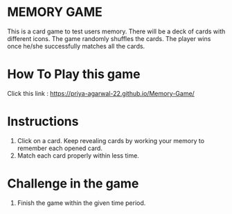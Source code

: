 # MEMORY GAME

This is a card game to test users memory. There will be a deck of cards with different icons. The game randomly shuffles the cards. The player wins once he/she successfully matches all the cards.

# How To Play this game

Click this link : https://priya-agarwal-22.github.io/Memory-Game/

# Instructions
1. Click on a card. Keep revealing cards by working your memory to remember each opened card.
2. Match each card properly within less time.

# Challenge in the game
1. Finish the game within the given time period.

